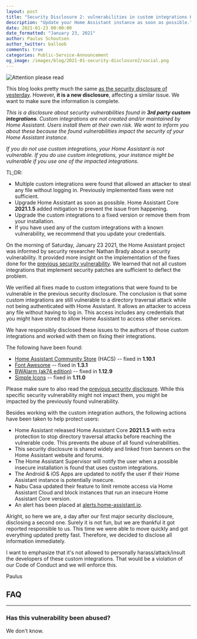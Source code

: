 ```yaml
---
layout: post
title: "Security Disclosure 2: vulnerabilities in custom integrations HACS, Font Awesome and others"
description: "Update your Home Assistant instance as soon as possible."
date: 2021-01-23 00:00:00
date_formatted: "January 23, 2021"
author: Paulus Schoutsen
author_twitter: balloob
comments: true
categories: Public-Service-Announcement
og_image: /images/blog/2021-01-security-disclosure2/social.png
---
```


![Attention please read](/images/blog/2021-01-security-disclosure2/social.png)

This blog looks pretty much the same [as the security disclosure of yesterday](/blog/2021/01/22/security-disclosure/). However, **it is a new disclosure**, affecting a similar issue. We want to make sure the information is complete.

<em>This is a disclosure about security vulnerabilities found in <b>3rd party custom integrations</b>. Custom integrations are not created and/or maintained by Home Assistant. Users install them at their own risk. We want to inform you about these because the found vulnerabilities impact the security of your Home Assistant instance.</em>

<em>If you do not use custom integrations, your Home Assistant is not vulnerable. If you do use custom integrations, your instance might be vulnerable if you use one of the impacted integrations.</em>

TL;DR:

- Multiple custom integrations were found that allowed an attacker to steal any file without logging in. Previously implemented fixes were not sufficient.
- Upgrade Home Assistant as soon as possible. Home Assistant Core **2021.1.5** added mitigation to prevent the issue from happening.
- Upgrade the custom integrations to a fixed version or remove them from your installation.
- If you have used any of the custom integrations with a known vulnerability, we recommend that you update your credentials.

On the morning of Saturday, January 23 2021, the Home Assistant project was informed by security researcher Nathan Brady about a security vulnerability. It provided more insight on the implementation of the fixes done for the [previous security vulnerability](/blog/2021/01/22/security-disclosure/). We learned that not all custom integrations that implement security patches are sufficient to deflect the problem.

We verified all fixes made to custom integrations that were found to be vulnerable in the previous security disclosure. The conclusion is that some custom integrations are still vulnerable to a directory traversal attack while not being authenticated with Home Assistant. It allows an attacker to access any file without having to log in. This access includes any credentials that you might have stored to allow Home Assistant to access other services.

We have responsibly disclosed these issues to the authors of those custom integrations and worked with them on fixing their integrations.

The following have been found:

- [Home Assistant Community Store](https://github.com/hacs/integration) (HACS) -- fixed in **1.10.1**
- [Font Awesome](https://github.com/thomasloven/hass-fontawesome) -- fixed in **1.3.1**
- [BWAlarm (ak74 edition)](https://github.com/akasma74/Hass-Custom-Alarm) -- fixed in **1.12.9**
- [Simple Icons](https://github.com/vigonotion/hass-simpleicons) -- fixed in **1.11.0**

Please make sure to also read the [previous security disclosure](/blog/2021/01/22/security-disclosure/). While this specific security vulnerability might not impact them, you might be impacted by the previously found vulnerability.

Besides working with the custom integration authors, the following actions have been taken to help protect users:

- Home Assistant released Home Assistant Core **2021.1.5** with extra protection to stop directory traversal attacks before reaching the vulnerable code. This prevents the abuse of all found vulnerabilities.
- This security disclosure is shared widely and linked from banners on the Home Assistant website and forums.
- The Home Assistant Supervisor will notify the user when a possible insecure installation is found that uses custom integrations.
- The Android & iOS Apps are updated to notify the user if their Home Assistant instance is potentially insecure.
- Nabu Casa updated their feature to limit remote access via Home Assistant Cloud and block instances that run an insecure Home Assistant Core version.
- An alert has been placed at [alerts.home-assistant.io](https://alerts.home-assistant.io).

Alright, so here we are, a day after our first major security disclosure, disclosing a second one. Surely it is not fun, but we are thankful it got reported responsible to us. This time we were able to move quickly and got everything updated pretty fast. Therefore, we decided to disclose all information immediately.

I want to emphasize that it's not allowed to personally harass/attack/insult the developers of these custom integrations. That would be a violation of our Code of Conduct and we will enforce this.

Paulus

## FAQ

---

### Has this vulnerability been abused?

We don't know.
